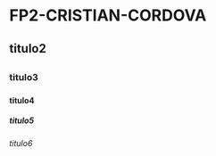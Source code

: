 # FP2-CRISTIAN-CORDOVA
## titulo2 <h2>
### titulo3 <h3>
#### titulo4 <h4>
##### titulo5 <h5>
###### titulo6 <h6>
